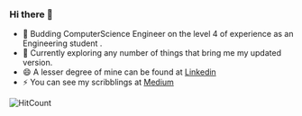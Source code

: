 ### Hi there 👋

<!--
**divyananjilath/divyananjilath** is a ✨ _special_ ✨ repository because its `README.md` (this file) appears on your GitHub profile.
Here are some ideas to get you started:
-->
- 🌱 Budding ComputerScience Engineer on the level 4 of experience as an Engineering student .
- 🔭 Currently exploring any number of things that bring me my updated version.
- 😄 A lesser degree of mine can be found at <a href="https://www.linkedin.com/in/divya-mohan-372bbb160/">Linkedin</a>
- ⚡ You can see my scribblings at <a href="https://medium.com/@divyananjilath">Medium</a>

 ![HitCount](http://hits.dwyl.com/divyananjilath/divyananjilath.svg)
